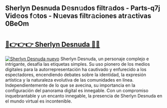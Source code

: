 ## Sherlyn Desnuda D𝚎sn𝚞dos filtr𝚊dos - Parts-q7j Vid𝚎os f𝚘tos - N𝚞evas filtr𝚊ciones atr𝚊ctivas 0BeOm

# <h2><a href="http://mb0ozm.tromn.icu/?c=Sherlyn+Desnuda">🔗👉👉👉 Sherlyn Desnuda 🔗🔗</a></h2>

[![Sherlyn Desnuda nuevo](https://i.imgur.com/pEAQMta.gif)](http://mb0ozm.tromn.icu/?c=Sherlyn+Desnuda)
Sherlyn Desnuda, un personaje complejo e intrigante, desafía las etiquetas simples. Su uso pionero de los medios digitales para la autorrepresentación ha cautivado y enfurecido a los espectadores, encendiendo debates sobre la identidad, la expresión artística y la naturaleza evolutiva de las comunidades en línea. Independientemente de lo que se avecina, su importancia en la configuración del panorama digital es innegable. Con un compromiso inquebrantable y un encanto innegable, la presencia de Sherlyn Desnuda en el mundo virtual es incontenible.
